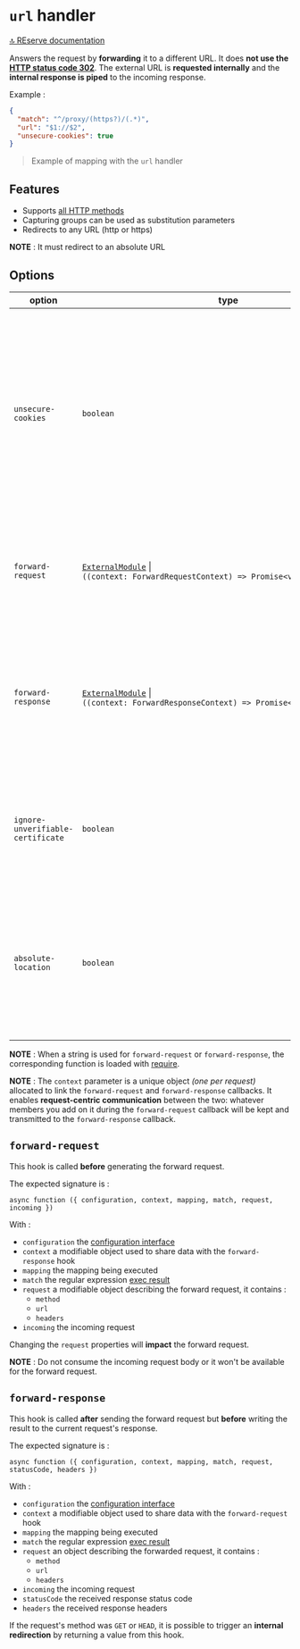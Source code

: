 # `url` handler

[🔝 REserve documentation](README.md)

Answers the request by **forwarding** it to a different URL. It does **not use the [HTTP status code 302](https://en.wikipedia.org/wiki/HTTP_302)**. The external URL is **requested internally** and the **internal response is piped** to the incoming response.

Example :
```json
{
  "match": "^/proxy/(https?)/(.*)",
  "url": "$1://$2",
  "unsecure-cookies": true
}
```

> Example of mapping with the `url` handler

## Features

* Supports [all HTTP methods](https://developer.mozilla.org/en-US/docs/Web/HTTP/Methods)
* Capturing groups can be used as substitution parameters
* Redirects to any URL (http or https)

**NOTE** : It must redirect to an absolute URL

## Options

| option | type | default | description |
|---|---|---|---|
| `unsecure-cookies` | `boolean` | `false` | When `true`, [secured cookies](https://developer.mozilla.org/en-US/docs/Web/HTTP/Headers/Set-Cookie#secure) are converted to unsecure ones. Hence, the browser will keep them even if not running on https.<br>**NOTE :** this applies **before** `forward-response` |
| `forward-request` | [`ExternalModule`](external.md) \|<br>`((context: ForwardRequestContext) => Promise<void>` | - | when specified, the hook is called **before** generating the forward request. See below.
| `forward-response` | [`ExternalModule`](external.md) \|<br>`((context: ForwardResponseContext) => Promise<RedirectResponse>)` | - | When specified, the hook is called **after** sending the forward request but **before** writing the current request's response. See below.
| `ignore-unverifiable-certificate` | `boolean` | `false` | When `true`, the request does not fail when contacting a server which SSL certificate can not be verified. |
| `absolute-location` | `boolean` | `false` | When `true`, any relative `location` header is made absolute to the redirected URL.<br>**NOTE :** this applies **before** `forward-response` |

**NOTE** : When a string is used for `forward-request` or `forward-response`, the corresponding function is loaded with [require](https://nodejs.org/api/modules.html#modules_require_id).

**NOTE** : The `context` parameter is a unique object *(one per request)* allocated to link the `forward-request` and `forward-response` callbacks. It enables **request-centric communication** between the two: whatever members you add on it during the `forward-request` callback will be kept and transmitted to the `forward-response` callback.

## `forward-request`

This hook is called **before** generating the forward request.

The expected signature is :

`async function ({ configuration, context, mapping, match, request, incoming })`

With :
* `configuration` the [configuration interface](iconfiguration.md)
* `context` a modifiable object used to share data with the `forward-response` hook
* `mapping` the mapping being executed
* `match` the regular expression [exec result](https://developer.mozilla.org/en-US/docs/Web/JavaScript/Reference/Global_Objects/RegExp/exec)
* `request` a modifiable object describing the forward request, it contains :
  * `method`
  * `url`
  * `headers`
* `incoming` the incoming request

Changing the `request` properties will **impact** the forward request.

**NOTE** : Do not consume the incoming request body or it won't be available for the forward request.

## `forward-response`

This hook is called **after** sending the forward request but **before** writing the result to the current request's response.

The expected signature is :

`async function ({ configuration, context, mapping, match, request,  statusCode, headers })`

With :
* `configuration` the [configuration interface](iconfiguration.md)
* `context` a modifiable object used to share data with the `forward-request` hook
* `mapping` the mapping being executed
* `match` the regular expression [exec result](https://developer.mozilla.org/en-US/docs/Web/JavaScript/Reference/Global_Objects/RegExp/exec)
* `request` an object describing the forwarded request, it contains :
  * `method`
  * `url`
  * `headers`
* `incoming` the incoming request
* `statusCode` the received response status code
* `headers` the received response headers

If the request's method was `GET` or `HEAD`, it is possible to trigger an **internal redirection** by returning a value from this hook.
